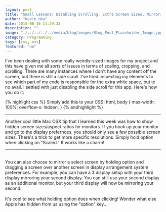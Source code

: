 ```yaml
---
layout: post
title: "Small Lessons: Disabling Scrolling, Extra Screen Sizes, Mirroring and Screen Arrangement Tricks"
author: "Kevin Hou"
date: 2015-08-16 11:29:33
description: ""
image: "./../../../../media/blog/images/Blog_Post_Placeholder_Image.jpg"
category: Programming
tags: [css, osx]
featured: "no"
---
```

I've been dealing with some really weirdly-sized images for my project and this have given me all sorts of issues in terms of scaling, cropping, and scrolling. There are many instances where I don't have any content off the screen, but there is still a side scroll. I've tried inspecting my elements to see which part of my code is responsible for the extra white space, but to no avail. I settled with just disabling the side scroll for this app. Here's how you do it:

{% highlight css %}
Simply add this to your CSS:
html, body {
  max-width: 100%;
  overflow-x: hidden;
}
{% endhighlight %}
<hr />
Another cool little Mac OSX tip that I learned this week was how to show hidden screen sizes/aspect ratios for monitors. If you hook up your monitor and go to the display prefernces, you should only see a few possible screen sizes. There's a trick to get more specific resolutions. Simply hold option when clicking on "Scaled." It works like a charm!
<br />
<hr />
<br />
You can also choose to mirror a select screen by holding option and dragging a screen over another screen in display arrangement system preferences. For example, you can have a 3 display setup with your third display mirroring your second display. You can still use your second display as an additional monitor, but your third display will now be mirroring your second.
<br />
<br />
It's cool to see what holding option does when clicking! Wonder what else Apple has hidden from us using the "option" key...